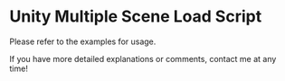 # Unity Multiple Scene Load Script

Please refer to the examples for usage.

If you have more detailed explanations or comments, contact me at any time!
